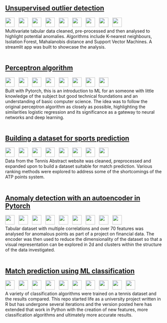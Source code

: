 
## [Unsupervised outlier detection](https://github.com/dgwalters-1974/Streamlit_outliers)<br />
  <img align="left" width="30px" style="padding-right:10px;" src="https://cdn.jsdelivr.net/gh/devicons/devicon@latest/icons/vscode/vscode-original.svg"/>
  <img align="left" width="30px" style="padding-right:10px;" src="https://cdn.jsdelivr.net/gh/devicons/devicon@latest/icons/git/git-original.svg"/>
  <img align="left" width="30px" style="padding-right:10px;" src="https://cdn.jsdelivr.net/gh/devicons/devicon@latest/icons/github/github-original-wordmark.svg"/>
  <img align="left" width="30px" style="padding-right:10px;" src="https://cdn.jsdelivr.net/gh/devicons/devicon@latest/icons/python/python-original-wordmark.svg"/>
  <img align="left" width="30px" style="padding-right:10px;" src="https://cdn.jsdelivr.net/gh/devicons/devicon@latest/icons/pandas/pandas-original-wordmark.svg"/>
  <img align="left" width="30px" style="padding-right:10px;" src="https://cdn.jsdelivr.net/gh/devicons/devicon@latest/icons/numpy/numpy-original.svg"/>
  <img align="left" width="30px" style="padding-right:10px;" src="https://cdn.jsdelivr.net/gh/devicons/devicon@latest/icons/matplotlib/matplotlib-original.svg"/>
  <img align="left" width="30px" style="padding-right:10px;" src="https://cdn.jsdelivr.net/gh/devicons/devicon@latest/icons/scikitlearn/scikitlearn-original.svg"/>
  <img align="left" width="30px" style="padding-right:10px;" src="https://cdn.jsdelivr.net/gh/devicons/devicon@latest/icons/streamlit/streamlit-original.svg"/>
<br />
<br />
Multivariate tabular data cleaned, pre-processed and then analysed to highlight potential anomalies. Algorithms include K-nearest neighbours, Isolation Forest, Mahalanobis distance and Support Vector Machines. A streamlit app was built to showcase the analysis.
<br />
<br />

## [Perceptron algorithm](https://github.com/dgwalters-1974/perceptron_fun)<br />
<img align="left" width="30px" style="padding-right:10px;" src="https://cdn.jsdelivr.net/gh/devicons/devicon@latest/icons/jupyter/jupyter-original-wordmark.svg"/>
  <img align="left" width="30px" style="padding-right:10px;" src="https://cdn.jsdelivr.net/gh/devicons/devicon@latest/icons/git/git-original.svg"/>
  <img align="left" width="30px" style="padding-right:10px;" src="https://cdn.jsdelivr.net/gh/devicons/devicon@latest/icons/github/github-original-wordmark.svg"/>
  <img align="left" width="30px" style="padding-right:10px;" src="https://cdn.jsdelivr.net/gh/devicons/devicon@latest/icons/python/python-original-wordmark.svg"/>
  <img align="left" width="30px" style="padding-right:10px;" src="https://cdn.jsdelivr.net/gh/devicons/devicon@latest/icons/pandas/pandas-original-wordmark.svg"/>
  <img align="left" width="30px" style="padding-right:10px;" src="https://cdn.jsdelivr.net/gh/devicons/devicon@latest/icons/numpy/numpy-original.svg"/>
  <img align="left" width="30px" style="padding-right:10px;" src="https://cdn.jsdelivr.net/gh/devicons/devicon@latest/icons/matplotlib/matplotlib-original.svg"/>
  <img align="left" width="30px" style="padding-right:10px;" src="https://cdn.jsdelivr.net/gh/devicons/devicon@latest/icons/scikitlearn/scikitlearn-original.svg"/>
<br />
<br />
Built with Pytorch, this is an introduction to ML for an someone with little knowledge of the subject but good technical foundations and an understanding of basic computer science. The idea was to follow the original perceptron algorithm as closely as possible, highlighting the similarities logistic regression and its significance as a gateway to neural networks and deep learning.
<br />
<br />

## [Building a dataset for sports prediction](https://github.com/dgwalters-1974/jup_notebook/)<br />
<img align="left" width="30px" style="padding-right:10px;" src="https://cdn.jsdelivr.net/gh/devicons/devicon@latest/icons/vscode/vscode-original.svg"/>
<img align="left" width="30px" style="padding-right:10px;" src="https://cdn.jsdelivr.net/gh/devicons/devicon@latest/icons/git/git-original.svg"/>
<img align="left" width="30px" style="padding-right:10px;" src="https://cdn.jsdelivr.net/gh/devicons/devicon@latest/icons/github/github-original-wordmark.svg"/>
<img align="left" width="30px" style="padding-right:10px;" src="https://cdn.jsdelivr.net/gh/devicons/devicon@latest/icons/python/python-original-wordmark.svg"/>
<img align="left" width="30px" style="padding-right:10px;" src="https://cdn.jsdelivr.net/gh/devicons/devicon@latest/icons/pandas/pandas-original-wordmark.svg"/>
<img align="left" width="30px" style="padding-right:10px;" src="https://cdn.jsdelivr.net/gh/devicons/devicon@latest/icons/numpy/numpy-original.svg"/>
<img align="left" width="30px" style="padding-right:10px;" src="https://cdn.jsdelivr.net/gh/devicons/devicon@latest/icons/matplotlib/matplotlib-original.svg"/>
<img align="left" width="30px" style="padding-right:10px;" src="https://cdn.jsdelivr.net/gh/devicons/devicon@latest/icons/plotly/plotly-original.svg"/>
<br />
<br />
Data from the Tennis Abstract website was cleaned, preprocessed and expanded upon to build a dataset suitable for match prediction. Various ranking methods were  explored to address some of the shortcomings of the ATP points system. 
<br />
<br />

## [Anomaly detection with an autoencoder in Pytorch](https://github.com/dgwalters-1974/autoencoder)<br />         
  <img align="left" width="30px" style="padding-right:10px;" src="https://cdn.jsdelivr.net/gh/devicons/devicon@latest/icons/google/google-original.svg"/>
  <img align="left" width="30px" style="padding-right:10px;" src="https://cdn.jsdelivr.net/gh/devicons/devicon@latest/icons/github/github-original-wordmark.svg"/>
  <img align="left" width="30px" style="padding-right:10px;" src="https://cdn.jsdelivr.net/gh/devicons/devicon@latest/icons/python/python-original-wordmark.svg"/>
  <img align="left" width="30px" style="padding-right:10px;" src="https://cdn.jsdelivr.net/gh/devicons/devicon@latest/icons/pandas/pandas-original-wordmark.svg"/>
  <img align="left" width="30px" style="padding-right:10px;" src="https://cdn.jsdelivr.net/gh/devicons/devicon@latest/icons/numpy/numpy-original.svg"/>
  <img align="left" width="30px" style="padding-right:10px;" src="https://cdn.jsdelivr.net/gh/devicons/devicon@latest/icons/matplotlib/matplotlib-original.svg"/>
  <img align="left" width="30px" style="padding-right:10px;" src="https://cdn.jsdelivr.net/gh/devicons/devicon@latest/icons/plotly/plotly-original.svg"/>
  <img align="left" width="30px" style="padding-right:10px;" src="https://cdn.jsdelivr.net/gh/devicons/devicon@latest/icons/pytorch/pytorch-original-wordmark.svg"/>
  <img align="left" width="30px" style="padding-right:10px;" src="https://cdn.jsdelivr.net/gh/devicons/devicon@latest/icons/scikitlearn/scikitlearn-original.svg"/>
<br />
<br />
Tabular dataset with multiple correlations and over 70 features was analysed for anomalous points as part of a project on financial data. The encoder was then used to reduce the dimensionality of the dataset so that a visual representation can be explored in 2d and clusters within the structure of the data investigated.
<br />
<br />

## [Match prediction using ML classification](https://github.com/dgwalters-1974/pytorch-lr)<br />
  <img align="left" width="30px" style="padding-right:10px;" src="https://cdn.jsdelivr.net/gh/devicons/devicon@latest/icons/vscode/vscode-original.svg"/>
  <img align="left" width="30px" style="padding-right:10px;" src="https://cdn.jsdelivr.net/gh/devicons/devicon@latest/icons/git/git-original.svg"/>
  <img align="left" width="30px" style="padding-right:10px;" src="https://cdn.jsdelivr.net/gh/devicons/devicon@latest/icons/github/github-original-wordmark.svg"/>
  <img align="left" width="30px" style="padding-right:10px;" src="https://cdn.jsdelivr.net/gh/devicons/devicon@latest/icons/python/python-original-wordmark.svg"/>
  <img align="left" width="30px" style="padding-right:10px;" src="https://cdn.jsdelivr.net/gh/devicons/devicon@latest/icons/pandas/pandas-original-wordmark.svg"/>
  <img align="left" width="30px" style="padding-right:10px;" src="https://cdn.jsdelivr.net/gh/devicons/devicon@latest/icons/numpy/numpy-original.svg"/>
  <img align="left" width="30px" style="padding-right:10px;" src="https://cdn.jsdelivr.net/gh/devicons/devicon@latest/icons/matplotlib/matplotlib-original.svg"/>
  <img align="left" width="30px" style="padding-right:10px;" src="https://cdn.jsdelivr.net/gh/devicons/devicon@latest/icons/plotly/plotly-original.svg"/>
  <img align="left" width="30px" style="padding-right:10px;" src="https://cdn.jsdelivr.net/gh/devicons/devicon@latest/icons/pytorch/pytorch-original-wordmark.svg"/>
  <img align="left" width="30px" style="padding-right:10px;" src="https://cdn.jsdelivr.net/gh/devicons/devicon@latest/icons/scikitlearn/scikitlearn-original.svg"/>
<br />
<br />
A variety of classification algorithms were trained on a tennis dataset and the results compared. This repo started life as a university project written in R but has undergone several iterations and the version posted here has extended that work in Python with the creation of new features, more classification algorithms and ultimately more accurate results.         
